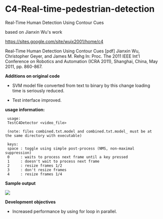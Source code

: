 # C4-Real-time-pedestrian-detection

Real-Time Human Detection Using Contour Cues

based on Jianxin Wu's work

https://sites.google.com/site/wujx2001/home/c4


Real-Time Human Detection Using Contour Cues [pdf]
Jianxin Wu, Christopher Geyer, and James M. Rehg
In: Proc. The 2011 IEEE Int'l Conference on Robotics and Automation (ICRA 2011), Shanghai, China, May 2011, pp. 860-867.



**Additions on original code**

- SVM model file converted from text to binary by this change loading time is seriously reduced.

- Test interface improved.

**usage information:**

     usage:
     TestC4Detector <video_file>
     
     (note: files combined.txt.model and combined.txt.model_ must be at the same directory with executable)
     
     keys:
     space : toggle using simple post-process (NMS, non-maximal suppression)
     0     : waits to process next frame until a key pressed
     1     : doesn't wait to process next frame
     2     : resize frames 1/2
     3     : don't resize frames
     4     : resize frames 1/4

**Sample output**

<img src = "https://raw.githubusercontent.com/sturkmen72/C4-Real-time-pedestrian-detection/master/sample_output.jpg"/>

**Development objectives**

- Increased performance by using for loop in parallel.
